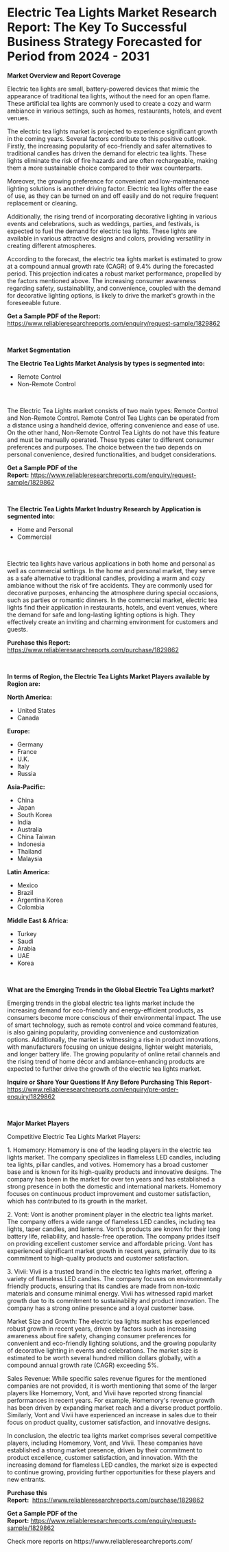 <p><h1>Electric Tea Lights Market Research Report: The Key To Successful Business Strategy Forecasted for Period from 2024 - 2031</h1></p><p><strong>Market Overview and Report Coverage</strong></p>
<p><p>Electric tea lights are small, battery-powered devices that mimic the appearance of traditional tea lights, without the need for an open flame. These artificial tea lights are commonly used to create a cozy and warm ambiance in various settings, such as homes, restaurants, hotels, and event venues.</p><p>The electric tea lights market is projected to experience significant growth in the coming years. Several factors contribute to this positive outlook. Firstly, the increasing popularity of eco-friendly and safer alternatives to traditional candles has driven the demand for electric tea lights. These lights eliminate the risk of fire hazards and are often rechargeable, making them a more sustainable choice compared to their wax counterparts.</p><p>Moreover, the growing preference for convenient and low-maintenance lighting solutions is another driving factor. Electric tea lights offer the ease of use, as they can be turned on and off easily and do not require frequent replacement or cleaning.</p><p>Additionally, the rising trend of incorporating decorative lighting in various events and celebrations, such as weddings, parties, and festivals, is expected to fuel the demand for electric tea lights. These lights are available in various attractive designs and colors, providing versatility in creating different atmospheres.</p><p>According to the forecast, the electric tea lights market is estimated to grow at a compound annual growth rate (CAGR) of 9.4% during the forecasted period. This projection indicates a robust market performance, propelled by the factors mentioned above. The increasing consumer awareness regarding safety, sustainability, and convenience, coupled with the demand for decorative lighting options, is likely to drive the market's growth in the foreseeable future.</p></p>
<p><strong>Get a Sample PDF of the Report:</strong> <a href="https://www.reliableresearchreports.com/enquiry/request-sample/1829862">https://www.reliableresearchreports.com/enquiry/request-sample/1829862</a></p>
<p>&nbsp;</p>
<p><strong>Market Segmentation</strong></p>
<p><strong>The Electric Tea Lights Market Analysis by types is segmented into:</strong></p>
<p><ul><li>Remote Control</li><li>Non-Remote Control</li></ul></p>
<p>&nbsp;</p>
<p><p>The Electric Tea Lights market consists of two main types: Remote Control and Non-Remote Control. Remote Control Tea Lights can be operated from a distance using a handheld device, offering convenience and ease of use. On the other hand, Non-Remote Control Tea Lights do not have this feature and must be manually operated. These types cater to different consumer preferences and purposes. The choice between the two depends on personal convenience, desired functionalities, and budget considerations.</p></p>
<p><strong>Get a Sample PDF of the Report:</strong>&nbsp;<a href="https://www.reliableresearchreports.com/enquiry/request-sample/1829862">https://www.reliableresearchreports.com/enquiry/request-sample/1829862</a></p>
<p>&nbsp;</p>
<p><strong>The Electric Tea Lights Market Industry Research by Application is segmented into:</strong></p>
<p><ul><li>Home and Personal</li><li>Commercial</li></ul></p>
<p>&nbsp;</p>
<p><p>Electric tea lights have various applications in both home and personal as well as commercial settings. In the home and personal market, they serve as a safe alternative to traditional candles, providing a warm and cozy ambiance without the risk of fire accidents. They are commonly used for decorative purposes, enhancing the atmosphere during special occasions, such as parties or romantic dinners. In the commercial market, electric tea lights find their application in restaurants, hotels, and event venues, where the demand for safe and long-lasting lighting options is high. They effectively create an inviting and charming environment for customers and guests.</p></p>
<p><strong>Purchase this Report:</strong>&nbsp; <a href="https://www.reliableresearchreports.com/purchase/1829862">https://www.reliableresearchreports.com/purchase/1829862</a></p>
<p>&nbsp;</p>
<p><strong>In terms of Region, the Electric Tea Lights Market Players available by Region are:</strong></p>
<p>
    <p> <strong> North America: </strong>
        <ul>
            <li>United States</li>
            <li>Canada</li>
        </ul>
        </p> 
    <p> <strong> Europe: </strong>
        <ul>
            <li>Germany</li>
            <li>France</li>
            <li>U.K.</li>
            <li>Italy</li>
            <li>Russia</li>
        </ul>
        </p> 
    <p> <strong> Asia-Pacific: </strong>
        <ul>
            <li>China</li>
            <li>Japan</li>
            <li>South Korea</li>
            <li>India</li>
            <li>Australia</li>
            <li>China Taiwan</li>
            <li>Indonesia</li>
            <li>Thailand</li>
            <li>Malaysia</li>
        </ul>
        </p> 
    <p> <strong> Latin America: </strong>
        <ul>
            <li>Mexico</li>
            <li>Brazil</li>
            <li>Argentina Korea</li>
            <li>Colombia</li>
        </ul>
        </p> 
    <p> <strong> Middle East & Africa: </strong>
        <ul>
            <li>Turkey</li>
            <li>Saudi</li>
            <li>Arabia</li>
            <li>UAE</li>
            <li>Korea</li>
        </ul>
    </p>
    </p>
<p>&nbsp;</p>
<p><strong>What are the Emerging Trends in the Global Electric Tea Lights market?</strong></p>
<p><p>Emerging trends in the global electric tea lights market include the increasing demand for eco-friendly and energy-efficient products, as consumers become more conscious of their environmental impact. The use of smart technology, such as remote control and voice command features, is also gaining popularity, providing convenience and customization options. Additionally, the market is witnessing a rise in product innovations, with manufacturers focusing on unique designs, lighter weight materials, and longer battery life. The growing popularity of online retail channels and the rising trend of home décor and ambiance-enhancing products are expected to further drive the growth of the electric tea lights market.</p></p>
<p><strong>Inquire or Share Your Questions If Any Before Purchasing This Report</strong>- <a href="https://www.reliableresearchreports.com/enquiry/pre-order-enquiry/1829862">https://www.reliableresearchreports.com/enquiry/pre-order-enquiry/1829862</a></p>
<p>&nbsp;</p>
<p><strong>Major Market Players</strong></p>
<p><p>Competitive Electric Tea Lights Market Players: </p><p>1. Homemory: Homemory is one of the leading players in the electric tea lights market. The company specializes in flameless LED candles, including tea lights, pillar candles, and votives. Homemory has a broad customer base and is known for its high-quality products and innovative designs. The company has been in the market for over ten years and has established a strong presence in both the domestic and international markets. Homemory focuses on continuous product improvement and customer satisfaction, which has contributed to its growth in the market.</p><p>2. Vont: Vont is another prominent player in the electric tea lights market. The company offers a wide range of flameless LED candles, including tea lights, taper candles, and lanterns. Vont's products are known for their long battery life, reliability, and hassle-free operation. The company prides itself on providing excellent customer service and affordable pricing. Vont has experienced significant market growth in recent years, primarily due to its commitment to high-quality products and customer satisfaction.</p><p>3. Vivii: Vivii is a trusted brand in the electric tea lights market, offering a variety of flameless LED candles. The company focuses on environmentally friendly products, ensuring that its candles are made from non-toxic materials and consume minimal energy. Vivii has witnessed rapid market growth due to its commitment to sustainability and product innovation. The company has a strong online presence and a loyal customer base.</p><p>Market Size and Growth: The electric tea lights market has experienced robust growth in recent years, driven by factors such as increasing awareness about fire safety, changing consumer preferences for convenient and eco-friendly lighting solutions, and the growing popularity of decorative lighting in events and celebrations. The market size is estimated to be worth several hundred million dollars globally, with a compound annual growth rate (CAGR) exceeding 5%.</p><p>Sales Revenue: While specific sales revenue figures for the mentioned companies are not provided, it is worth mentioning that some of the larger players like Homemory, Vont, and Vivii have reported strong financial performances in recent years. For example, Homemory's revenue growth has been driven by expanding market reach and a diverse product portfolio. Similarly, Vont and Vivii have experienced an increase in sales due to their focus on product quality, customer satisfaction, and innovative designs.</p><p>In conclusion, the electric tea lights market comprises several competitive players, including Homemory, Vont, and Vivii. These companies have established a strong market presence, driven by their commitment to product excellence, customer satisfaction, and innovation. With the increasing demand for flameless LED candles, the market size is expected to continue growing, providing further opportunities for these players and new entrants.</p></p>
<p><strong>Purchase this Report:</strong>&nbsp;&nbsp;<a href="https://www.reliableresearchreports.com/purchase/1829862">https://www.reliableresearchreports.com/purchase/1829862</a></p>
<p></p>
<p><strong>Get a Sample PDF of the Report:</strong>&nbsp;<a href="https://www.reliableresearchreports.com/enquiry/request-sample/1829862">https://www.reliableresearchreports.com/enquiry/request-sample/1829862</a></p>
<p>Check more reports on https://www.reliableresearchreports.com/</p>